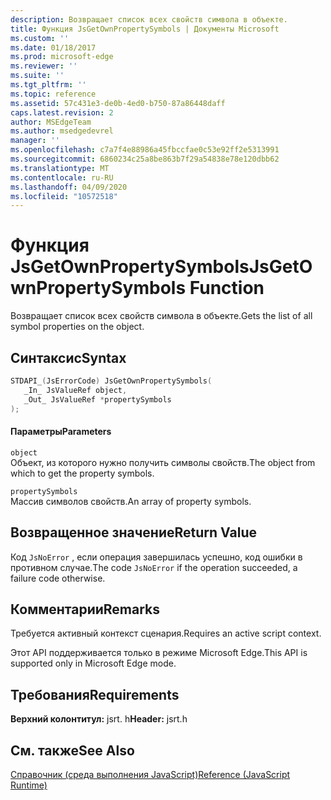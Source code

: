 ```yaml
---
description: Возвращает список всех свойств символа в объекте.
title: Функция JsGetOwnPropertySymbols | Документы Microsoft
ms.custom: ''
ms.date: 01/18/2017
ms.prod: microsoft-edge
ms.reviewer: ''
ms.suite: ''
ms.tgt_pltfrm: ''
ms.topic: reference
ms.assetid: 57c431e3-de0b-4ed0-b750-87a86448daff
caps.latest.revision: 2
author: MSEdgeTeam
ms.author: msedgedevrel
manager: ''
ms.openlocfilehash: c7a7f4e88986a45fbccfae0c53e92ff2e5313991
ms.sourcegitcommit: 6860234c25a8be863b7f29a54838e78e120dbb62
ms.translationtype: MT
ms.contentlocale: ru-RU
ms.lasthandoff: 04/09/2020
ms.locfileid: "10572518"
---
```

# <span data-ttu-id="be89a-103">Функция JsGetOwnPropertySymbols</span><span class="sxs-lookup"><span data-stu-id="be89a-103">JsGetOwnPropertySymbols Function</span></span>
<span data-ttu-id="be89a-104">Возвращает список всех свойств символа в объекте.</span><span class="sxs-lookup"><span data-stu-id="be89a-104">Gets the list of all symbol properties on the object.</span></span>  
  
## <span data-ttu-id="be89a-105">Синтаксис</span><span class="sxs-lookup"><span data-stu-id="be89a-105">Syntax</span></span>  
  
```cpp  
STDAPI_(JsErrorCode) JsGetOwnPropertySymbols(  
   _In_ JsValueRef object,  
   _Out_ JsValueRef *propertySymbols  
);  
```  
  
#### <span data-ttu-id="be89a-106">Параметры</span><span class="sxs-lookup"><span data-stu-id="be89a-106">Parameters</span></span>  
 `object`  
 <span data-ttu-id="be89a-107">Объект, из которого нужно получить символы свойств.</span><span class="sxs-lookup"><span data-stu-id="be89a-107">The object from which to get the property symbols.</span></span>  
  
 `propertySymbols`  
 <span data-ttu-id="be89a-108">Массив символов свойств.</span><span class="sxs-lookup"><span data-stu-id="be89a-108">An array of property symbols.</span></span>  
  
## <span data-ttu-id="be89a-109">Возвращенное значение</span><span class="sxs-lookup"><span data-stu-id="be89a-109">Return Value</span></span>  
 <span data-ttu-id="be89a-110">Код `JsNoError` , если операция завершилась успешно, код ошибки в противном случае.</span><span class="sxs-lookup"><span data-stu-id="be89a-110">The code `JsNoError` if the operation succeeded, a failure code otherwise.</span></span>  
  
## <span data-ttu-id="be89a-111">Комментарии</span><span class="sxs-lookup"><span data-stu-id="be89a-111">Remarks</span></span>  
 <span data-ttu-id="be89a-112">Требуется активный контекст сценария.</span><span class="sxs-lookup"><span data-stu-id="be89a-112">Requires an active script context.</span></span>  
  
 <span data-ttu-id="be89a-113">Этот API поддерживается только в режиме Microsoft Edge.</span><span class="sxs-lookup"><span data-stu-id="be89a-113">This API is supported only in Microsoft Edge mode.</span></span>  
  
## <span data-ttu-id="be89a-114">Требования</span><span class="sxs-lookup"><span data-stu-id="be89a-114">Requirements</span></span>  
 <span data-ttu-id="be89a-115">**Верхний колонтитул:** jsrt. h</span><span class="sxs-lookup"><span data-stu-id="be89a-115">**Header:** jsrt.h</span></span>  
  
## <span data-ttu-id="be89a-116">См. также</span><span class="sxs-lookup"><span data-stu-id="be89a-116">See Also</span></span>  
 [<span data-ttu-id="be89a-117">Справочник (среда выполнения JavaScript)</span><span class="sxs-lookup"><span data-stu-id="be89a-117">Reference (JavaScript Runtime)</span></span>](../chakra-hosting/reference-javascript-runtime.md)